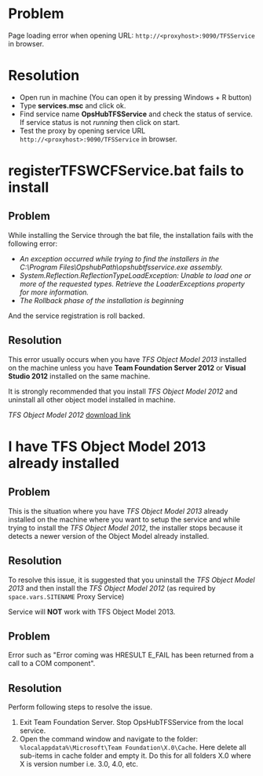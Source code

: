 # Problem

Page loading error when opening URL: `http://<proxyhost>:9090/TFSService` in browser.

# Resolution

* Open run in machine (You can open it by pressing Windows + R button)
* Type **services.msc** and click ok.
* Find service name **OpsHubTFSService** and check the status of service. If service status is not *running* then click on start.
* Test the proxy by opening service URL `http://<proxyhost>:9090/TFSService` in browser.

# registerTFSWCFService.bat fails to install

## Problem

While installing the Service through the bat file, the installation fails with the following error:

* _An exception occurred while trying to find the installers in the C:\Program Files\OpshubPath\opshubtfsservice.exe assembly._
* _System.Reflection.ReflectionTypeLoadException: Unable to load one or more of the requested types. Retrieve the LoaderExceptions property for more information._
* _The Rollback phase of the installation is beginning_

And the service registration is roll backed.

## Resolution

This error usually occurs when you have *TFS Object Model 2013* installed on the machine unless you have **Team Foundation Server 2012** or **Visual Studio 2012** installed on the same machine.

It is strongly recommended that you install *TFS Object Model 2012* and uninstall all other object model installed in machine.

*TFS Object Model 2012* [download link](https://marketplace.visualstudio.com/items?itemName=ErinDormierMSFT.TeamFoundationServer2012Update4ObjectModelInstalle)

# I have TFS Object Model 2013 already installed

## Problem

This is the situation where you have *TFS Object Model 2013* already installed on the machine where you want to setup the service and while trying to install the *TFS Object Model 2012*, the installer stops because it detects a newer version of the Object Model already installed.

## Resolution

To resolve this issue, it is suggested that you uninstall the *TFS Object Model 2013* and then install the *TFS Object Model 2012* (as required by <code class="expression">space.vars.SITENAME</code> Proxy Service)

Service will **NOT** work with TFS Object Model 2013.

## Problem

Error such as "Error coming was HRESULT E_FAIL has been returned from a call to a COM component".

## Resolution

Perform following steps to resolve the issue.

1. Exit Team Foundation Server. Stop OpsHubTFSService from the local service.
2. Open the command window and navigate to the folder: `%localappdata%\Microsoft\Team Foundation\X.0\Cache`. Here delete all sub-items in cache folder and empty it. Do this for all folders X.0 where X is version number i.e. 3.0, 4.0, etc.

